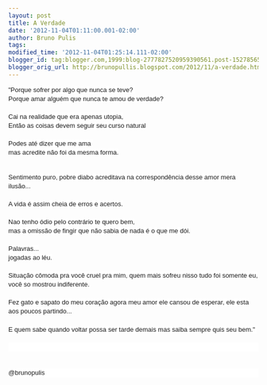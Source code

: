 ```yaml
---
layout: post
title: A Verdade
date: '2012-11-04T01:11:00.001-02:00'
author: Bruno Pulis
tags: 
modified_time: '2012-11-04T01:25:14.111-02:00'
blogger_id: tag:blogger.com,1999:blog-2777827520959390561.post-1527856594570800875
blogger_orig_url: http://brunopullis.blogspot.com/2012/11/a-verdade.html
---
```


<span style="background-color: white; font-family: 'lucida grande', tahoma, verdana, arial, sans-serif; font-size: 13px; line-height: 18px;">"Porque sofrer por algo que nunca se teve?</span><span style="background-color: white; font-family: 'lucida grande', tahoma, verdana, arial, sans-serif; font-size: 13px; line-height: 18px;">&nbsp;</span><br /><span style="background-color: white; font-family: 'lucida grande', tahoma, verdana, arial, sans-serif; font-size: 13px; line-height: 18px;">Porque a</span><span style="background-color: white; font-family: 'lucida grande', tahoma, verdana, arial, sans-serif; font-size: 13px; line-height: 18px;">mar alguém que nunca te amou de verdade?</span><br /><span style="background-color: white;"><br style="font-family: 'lucida grande', tahoma, verdana, arial, sans-serif; font-size: 13px; line-height: 18px;" /></span><span style="background-color: white; font-family: 'lucida grande', tahoma, verdana, arial, sans-serif; font-size: 13px; line-height: 18px;">Cai na realidade que era apenas utopia,</span><br /><span style="background-color: white; font-family: 'lucida grande', tahoma, verdana, arial, sans-serif; font-size: 13px; line-height: 18px;">Então as coisas devem seguir seu curso natural</span><br /><span style="background-color: white;"><br style="font-family: 'lucida grande', tahoma, verdana, arial, sans-serif; font-size: 13px; line-height: 18px;" /></span><span style="background-color: white; font-family: 'lucida grande', tahoma, verdana, arial, sans-serif; font-size: 13px; line-height: 18px;">Podes até dizer que me ama&nbsp;</span><br /><span style="background-color: white; font-family: 'lucida grande', tahoma, verdana, arial, sans-serif; font-size: 13px; line-height: 18px;">mas acredite não foi da mesma forma.</span><br /><div class="text_exposed_show" style="background-color: white; display: inline; font-family: 'lucida grande', tahoma, verdana, arial, sans-serif; font-size: 13px; line-height: 18px;"><br />Sentimento puro, pobre diabo acreditava na correspondência desse amor mera ilusão...<br /><br />A vida é assim cheia de erros e acertos.<br /><br />Nao tenho ódio pelo contrário te quero bem,<br />mas a omissão de fingir que não sabia de nada é o que me dói.<br /><br />Palavras...<br />jogadas ao léu.<br /><br />Situação cômoda pra você cruel pra mim, quem mais sofreu nisso tudo foi somente eu, você so mostrou indiferente.<br /><br />Fez gato e sapato do meu coração agora meu amor ele cansou de esperar, ele esta aos poucos partindo...<br /><br />E quem sabe quando voltar possa ser tarde demais mas saiba sempre quis seu bem."&nbsp;</div><span style="background-color: white;"><br /></span><span style="background-color: white;"><br /></span><div class="text_exposed_show" style="display: inline; font-family: 'lucida grande', tahoma, verdana, arial, sans-serif; font-size: 13px; line-height: 18px;"><div style="background-color: white;"><br /></div></div><span style="background-color: white;"><br /></span><span style="background-color: white;"><br /></span><div class="text_exposed_show" style="display: inline; font-family: 'lucida grande', tahoma, verdana, arial, sans-serif; font-size: 13px; line-height: 18px;"><div style="background-color: white;">@brunopulis&nbsp;</div></div>